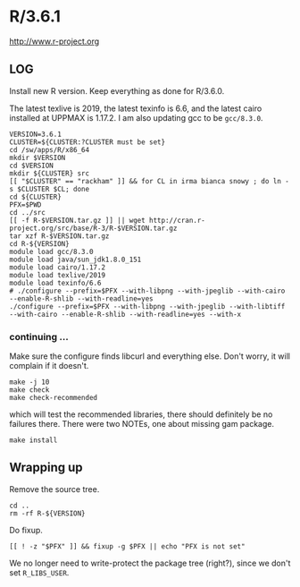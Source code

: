 R/3.6.1
=======

<http://www.r-project.org>


LOG
---

Install new R version.  Keep everything as done for R/3.6.0.

The latest texlive is 2019, the latest texinfo is 6.6, and the latest cairo
installed at UPPMAX is 1.17.2.  I am also updating gcc to be `gcc/8.3.0`.

    VERSION=3.6.1
    CLUSTER=${CLUSTER:?CLUSTER must be set}
    cd /sw/apps/R/x86_64
    mkdir $VERSION
    cd $VERSION
    mkdir ${CLUSTER} src
    [[ "$CLUSTER" == "rackham" ]] && for CL in irma bianca snowy ; do ln -s $CLUSTER $CL; done
    cd ${CLUSTER}
    PFX=$PWD
    cd ../src
    [[ -f R-$VERSION.tar.gz ]] || wget http://cran.r-project.org/src/base/R-3/R-$VERSION.tar.gz
    tar xzf R-$VERSION.tar.gz
    cd R-${VERSION}
    module load gcc/8.3.0
    module load java/sun_jdk1.8.0_151
    module load cairo/1.17.2
    module load texlive/2019
    module load texinfo/6.6
    # ./configure --prefix=$PFX --with-libpng --with-jpeglib --with-cairo --enable-R-shlib --with-readline=yes 
    ./configure --prefix=$PFX --with-libpng --with-jpeglib --with-libtiff --with-cairo --enable-R-shlib --with-readline=yes --with-x

### continuing ...

Make sure the configure finds libcurl and everything else. Don't worry, it will
complain if it doesn't.

    make -j 10
    make check
    make check-recommended

which will test the recommended libraries, there should definitely be no
failures there.  There were two NOTEs, one about missing gam package.

    make install

## Wrapping up

Remove the source tree.

    cd ..
    rm -rf R-${VERSION}

Do fixup.

    [[ ! -z "$PFX" ]] && fixup -g $PFX || echo "PFX is not set"

We no longer need to write-protect the package tree (right?), since we don't set
`R_LIBS_USER`.


